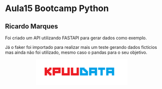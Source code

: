 # Aula15 Bootcamp Python

## Ricardo Marques

Foi criado um API utilizando FASTAPI para gerar dados como exemplo.

Já o faker foi importado para realizar mais um teste gerando dados ficticios mas ainda não foi utilizado, mesmo caso o pandas para o seu objetivo.

<p align="center">
  <img src="pic/KPUUDATA.png" alt="logo" width="300"/>
</p>